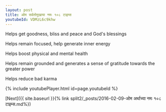 ```yaml
---
layout: post
title: ओम सर्वतोमुखाया नमः १०८ टाइम्स
youtubeId: VDMzL6c9khw
---
```

 
 
Helps get goodness, bliss and peace and God's blessings
 
Helps remain focused, help generate inner energy 
 
Helps boost physical and mental health 
 
Helps remain grounded and generates a sense of gratitude towards the greater power 
 
Helps reduce bad karma
 
 
 
 


{% include youtubePlayer.html id=page.youtubeId %}
 
[Next]({{ site.baseurl }}{% link  split2/_posts/2016-02-09-ओम अर्थाच्या नमः १०८ टाइम्स.md%})
 

